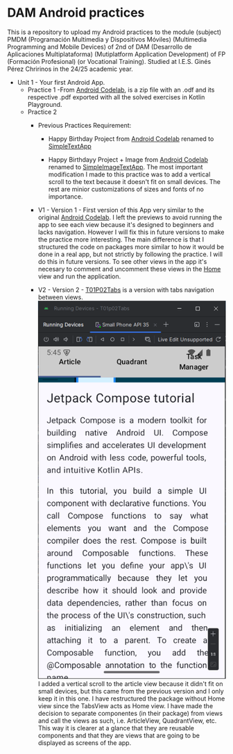 # DAM Android practices

This is a repository to upload my Android practices to the module (subject) PMDM (Programación Multimedia y Dispositivos Móviles) (Multimedia Programming and Mobile Devices) of 2nd of DAM (Desarrollo de Aplicaciones Multiplataforma) (Mutiplatform Application Development) of FP (Formación Profesional) (or Vocational Training). Studied at I.E.S. Ginés Pérez Chririnos in the 24/25 academic year.

- Unit 1 - Your first Android App.
    - Practice 1
        -From [Android Codelab](https://developer.android.com/codelabs/basic-android-kotlin-compose-intro-kotlin-practice-problems), is a zip file with an .odf and its respective .pdf exported with all the solved exercises in Kotlin Playground.
    - Practice 2
        - Previous Practices Requirement:
            - Happy Birthday Project from [Android Codelab](https://developer.android.com/codelabs/basic-android-kotlin-compose-text-composables#0) renamed to [SimpleTextApp](https://github.com/xabyer/dam-android/tree/main/T01p02/PreviousPractices/SimpleTextApp)

            - Happy Birthdayy Project + Image from [Android Codelab](https://developer.android.com/codelabs/basic-android-kotlin-compose-add-images#0) renamed to [SimpleImageTextApp](https://github.com/xabyer/dam-android/tree/main/T01p02/PreviousPractices/SimpleImageTextApp). The most important modification I made to this practice was to add a vertical scroll to the text because it doesn't fit on small devices. The rest are minior customizations of sizes and fonts of no importance.

        - V1 - Version 1 - First version of this App very similar to the original [Android Codelab](https://developer.android.com/codelabs/basic-android-kotlin-compose-composables-practice-problems#0). I left the previews to avoid running the app to see each view because it's designed to beginners and lacks navigation. However I will fix this in future versions to make the practice more interesting. The main difference is that I structured the code on packages more similar to how it would be done in a real app, but not strictly by following the practice. I will do this in future versions. To see other views in the app it's necesary to comment and uncomment these views in the [Home](https://github.com/xabyer/dam-android/blob/main/T01p02/V1/app/src/main/java/fdez/collados/fco/javier/t01p02/views/Home.kt) view and run the application.
        
        - V2 - Version 2 - [T01P02Tabs](https://github.com/xabyer/dam-android/tree/main/T01p02/V2/T01p02Tabs) is a version with tabs navigation between views.
        ![T01P02 with Tabs](./readmeImgs/T01p02-Android.PNG)\
        I added a vertical scroll to the article view because it didn't fit on small devices, but this came from the previous version and I only keep it in this one.  I have restructured the package without Home view since the TabsView acts as Home view. I have made the decision to separate componentes (in their package) from views and call the views as such, i.e. ArticleView, QuadrantView, etc. This way it is clearer at a glance that they are reusable components and that they are views that are going to be displayed as screens of the app.